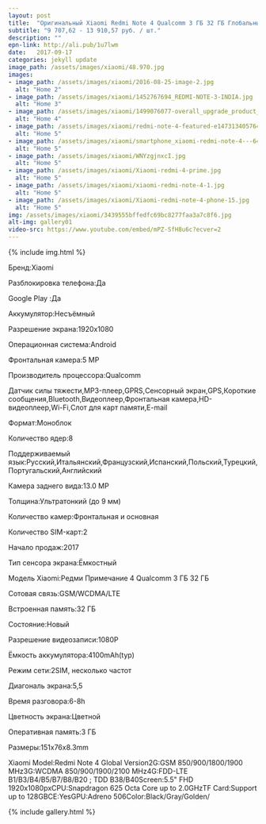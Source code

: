 ```yaml
---
layout: post
title:  "Оригинальный Xiaomi Redmi Note 4 Qualcomm 3 ГБ 32 ГБ Глобальный Версия Snapdragon 625"
subtitle: "9 707,62 - 13 910,57 руб. / шт."
description: ""
epn-link: http://ali.pub/1u7lwm
date:   2017-09-17
categories: jekyll update
image_path: /assets/images/xiaomi/48.970.jpg
images:
- image_path: /assets/images/xiaomi/2016-08-25-image-2.jpg
  alt: "Home 2"
- image_path: /assets/images/xiaomi/1452767694_REDMI-NOTE-3-INDIA.jpg
  alt: "Home 3"
- image_path: /assets/images/xiaomi/1499076077-overall_upgrade_product_1484823935.jpg
  alt: "Home 4"
- image_path: /assets/images/xiaomi/redmi-note-4-featured-e1473134057642.jpg
  alt: "Home 5"
- image_path: /assets/images/xiaomi/smartphone_xiaomi-redmi-note-4---64gb---blue_2563905_1_69018.jpg
  alt: "Home 5"
- image_path: /assets/images/xiaomi/WNYzgjnxcI.jpg
  alt: "Home 5"
- image_path: /assets/images/xiaomi/Xiaomi-redmi-4-prime.jpg
  alt: "Home 5"
- image_path: /assets/images/xiaomi/xiaomi-redmi-note-4-1.jpg
  alt: "Home 5"
- image_path: /assets/images/xiaomi/Xiaomi-redmi-note-4-phone-15.jpg
  alt: "Home 5"
img: /assets/images/xiaomi/3439555bffedfc69bc8277faa3a7c8f6.jpg
alt-img: gallery01
video-src: https://www.youtube.com/embed/mPZ-SfH8u6c?ecver=2
---
```




{% include img.html %}



<!--{% include iframe.html %}-->

Бренд:Xiaomi

Разблокировка телефона:Да

Google Play :Да

Аккумулятор:Несъёмный

Разрешение экрана:1920x1080

Операционная система:Android

Фронтальная камера:5 MP

Производитель процессора:Qualcomm

Датчик силы тяжести,MP3-плеер,GPRS,Сенсорный экран,GPS,Короткие сообщения,Bluetooth,Видеоплеер,Фронтальная 
камера,HD-видеоплеер,Wi-Fi,Слот для карт памяти,E-mail

Формат:Моноблок

Количество ядер:8

Поддерживаемый язык:Русский,Итальянский,Французский,Испанский,Польский,Турецкий,Португальский,Английский

Камера заднего вида:13.0 MP

Толщина:Ультратонкий (до 9 мм)

Количество камер:Фронтальная и основная

Количество SIM-карт:2

Начало продаж:2017

Тип сенсора экрана:Ёмкостный

Модель Xiaomi:Редми Примечание 4 Qualcomm 3 ГБ 32 ГБ

Сотовая связь:GSM/WCDMA/LTE

Встроенная память:32 ГБ

Состояние:Новый

Разрешение видеозаписи:1080P

Ёмкость аккумулятора:4100mAh(typ)

Режим сети:2SIM, несколько частот

Диагональ экрана:5,5

Время разговора:6-8h

Цветность экрана:Цветной

Оперативная память:3 ГБ

Размеры:151x76x8.3mm

Xiaomi Model:Redmi Note 4 Global Version2G:GSM 850/900/1800/1900 MHz3G:WCDMA 850/900/1900/2100 MHz4G:FDD-LTE B1/B3/B4/B5/B7/B8/B20 ; TDD B38/B40Screen:5.5" FHD 1920x1080pxCPU:Snapdragon 625 Octa Core up to 2.0GHzTF Card:Support up to 128GBCE:YesGPU:Adreno 506Color:Black/Gray/Golden/



{% include gallery.html %}